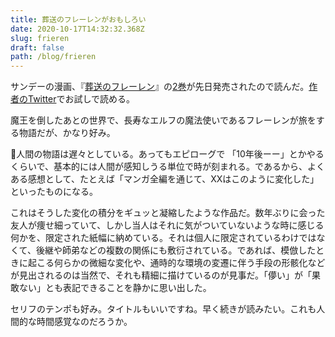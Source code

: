 ```yaml
---
title: 葬送のフレーレンがおもしろい
date: 2020-10-17T14:32:32.368Z
slug: frieren
draft: false
path: /blog/frieren
---
```

サンデーの漫画、『[葬送のフレーレン](https://amzn.to/3m0s6cH)』の[2巻](https://amzn.to/31igZnM)が先日発売されたので読んだ。[作者のTwitter](https://twitter.com/abetsukasa/status/1295556824821665793?s=20)でお試しで読める。

魔王を倒したあとの世界で、長寿なエルフの魔法使いであるフレーレンが旅をする物語だが、かなり好み。

人間の物語は遅々としている。あってもエピローグで 「10年後ーー」とかやるくらいで、基本的には人間が感知しうる単位で時が刻まれる。であるから、よくある感想として、たとえば「マンガ全編を通じて、XXはこのように変化した」といったものになる。

これはそうした変化の積分をギュッと凝縮したような作品だ。数年ぶりに会った友人が痩せ細っていて、しかし当人はそれに気がついていないような時に感じる何かを、限定された紙幅に納めている。それは個人に限定されているわけではなくて、後継や師弟などの複数の関係にも敷衍されている。であれば、模倣したときに起こる何らかの微細な変化や、通時的な環境の変遷に伴う手段の形骸化などが見出されるのは当然で、それも精細に描けているのが見事だ。「儚い」が「果敢ない」とも表記できることを静かに思い出した。

セリフのテンポも好み。タイトルもいいですね。早く続きが読みたい。これも人間的な時間感覚なのだろうか。
